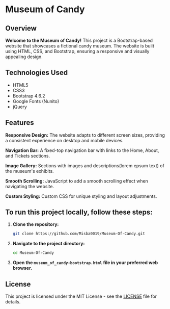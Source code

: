 # Museum of Candy
## Overview

**Welcome to the Museum of Candy!**
This project is a Bootstrap-based website that showcases a fictional candy museum.
The website is built using HTML, CSS, and Bootstrap, ensuring a responsive and visually appealing design.

## Technologies Used

- HTML5
- CSS3
- Bootstrap 4.6.2
- Google Fonts (Nunito)
- jQuery

## Features

**Responsive Design:** 
The website adapts to different screen sizes, providing a consistent experience on desktop and mobile devices.

**Navigation Bar:** 
A fixed-top navigation bar with links to the Home, About, and Tickets sections.

**Image Gallery:** 
Sections with images and descriptions(lorem epsum text) of the museum's exhibits.

**Smooth Scrolling:** 
JavaScript to add a smooth scrolling effect when navigating the website.

**Custom Styling:** 
Custom CSS for unique styling and layout adjustments.

## To run this project locally, follow these steps:

1. **Clone the repository:**
    ```bash
    git clone https://github.com/Misba0019/Museum-Of-Candy.git
    ```

2. **Navigate to the project directory:**
    ```bash
    cd Museum-Of-Candy
    ```

3. **Open the `museum_of_candy-bootstrap.html` file in your preferred web browser.**

## License

This project is licensed under the MIT License - see the [LICENSE](LICENSE) file for details.